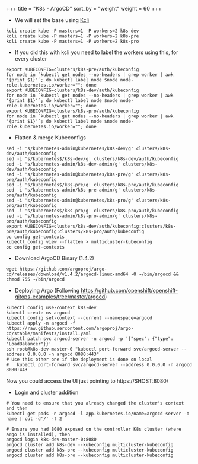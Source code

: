 +++
title = "K8s - ArgoCD"
sort_by = "weight"
weight = 60
+++

- We will set the base using [Kcli](https://kcli.readthedocs.io/)
```
kcli create kube -P masters=1 -P workers=2 k8s-dev
kcli create kube -P masters=1 -P workers=2 k8s-pre
kcli create kube -P masters=1 -P workers=2 k8s-pro
```

- If you did this with kcli you need to label the workers using this, for every cluster
```
export KUBECONFIG=clusters/k8s-pre/auth/kubeconfig
for node in `kubectl get nodes --no-headers | grep worker | awk '{print $1}'`; do kubectl label node $node node-role.kubernetes.io/worker=""; done
export KUBECONFIG=clusters/k8s-dev/auth/kubeconfig
for node in `kubectl get nodes --no-headers | grep worker | awk '{print $1}'`; do kubectl label node $node node-role.kubernetes.io/worker=""; done
export KUBECONFIG=clusters/k8s-pro/auth/kubeconfig
for node in `kubectl get nodes --no-headers | grep worker | awk '{print $1}'`; do kubectl label node $node node-role.kubernetes.io/worker=""; done
```

- Flatten & merge Kubeconfigs
```
sed -i 's/kubernetes-admin@kubernetes/k8s-dev/g' clusters/k8s-dev/auth/kubeconfig
sed -i 's/kubernetes$/k8s-dev/g' clusters/k8s-dev/auth/kubeconfig
sed -i 's/kubernetes-admin/k8s-dev-admin/g' clusters/k8s-dev/auth/kubeconfig
sed -i 's/kubernetes-admin@kubernetes/k8s-pre/g' clusters/k8s-pre/auth/kubeconfig
sed -i 's/kubernetes$/k8s-pre/g' clusters/k8s-pre/auth/kubeconfig
sed -i 's/kubernetes-admin/k8s-pre-admin/g' clusters/k8s-pre/auth/kubeconfig
sed -i 's/kubernetes-admin@kubernetes/k8s-pro/g' clusters/k8s-pro/auth/kubeconfig
sed -i 's/kubernetes$/k8s-pro/g' clusters/k8s-pro/auth/kubeconfig
sed -i 's/kubernetes-admin/k8s-pro-admin/g' clusters/k8s-pro/auth/kubeconfig
export KUBECONFIG=clusters/k8s-dev/auth/kubeconfig:clusters/k8s-pre/auth/kubeconfig:clusters/k8s-pro/auth/kubeconfig
oc config get-contexts
kubectl config view --flatten > multicluster-kubeconfig
oc config get-contexts
```

- Download ArgoCD Binary (1.4.2)
```
wget https://github.com/argoproj/argo-cd/releases/download/v1.4.2/argocd-linux-amd64 -O ~/bin/argocd && chmod 755 ~/bin/argocd
```

- Deploying Argo (Following https://github.com/openshift/openshift-gitops-examples/tree/master/argocd)
```
kubectl config use-context k8s-dev
kubectl create ns argocd
kubectl config set-context --current --namespace=argocd
kubectl apply -n argocd -f https://raw.githubusercontent.com/argoproj/argo-cd/stable/manifests/install.yaml
kubectl patch svc argocd-server -n argocd -p '{"spec": {"type": "LoadBalancer"}}'
ssh root@k8s-dev-master-0 "kubectl port-forward svc/argocd-server --address 0.0.0.0 -n argocd 8080:443"
# Use this other one if the deployment is done on local
#   kubectl port-forward svc/argocd-server --address 0.0.0.0 -n argocd 8080:443
```

Now you could access the UI just pointing to https://$HOST:8080/

- Login and cluster addition
```
# You need to ensure that you already changed the cluster's context and then
kubectl get pods -n argocd -l app.kubernetes.io/name=argocd-server -o name | cut -d'/' -f 2

# Ensure you had 8080 exposed on the controller K8s cluster (where argo is installed), then
argocd login k8s-dev-master-0:8080
argocd cluster add k8s-dev --kubeconfig multicluster-kubeconfig                                                               
argocd cluster add k8s-pre --kubeconfig multicluster-kubeconfig                                                               
argocd cluster add k8s-pro --kubeconfig multicluster-kubeconfig
```

